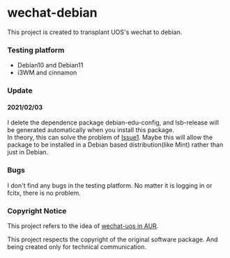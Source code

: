 # wechat-debian
This project is created to transplant UOS's wechat to debian.

### Testing platform
* Debian10 and Debian11
* i3WM and cinnamon  

### Update
#### 2021/02/03
I delete the dependence package debian-edu-config, and lsb-release will be generated automatically when you install this package.  
In theory, this can solve the problem of [Issue1](https://github.com/UOS-HELLO/wechat-debian/issues/1). Maybe this will allow the package to be installed in a Debian based distribution(like Mint) rather than just in Debian.

### Bugs
I don't find any bugs in the testing platform. No matter it is logging in or fcitx, there is no problem.

### Copyright Notice
This project refers to the idea of [wechat-uos in AUR](https://aur.archlinux.org/packages/wechat-uos/).

This project respects the copyright of the original software package. And being created only for technical communication.
